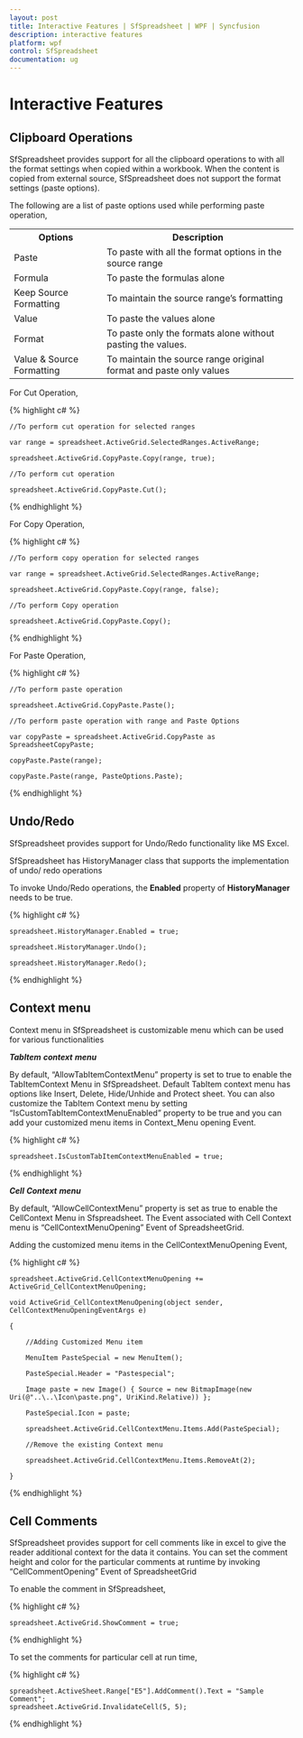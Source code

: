```yaml
---
layout: post
title: Interactive Features | SfSpreadsheet | WPF | Syncfusion
description: interactive features
platform: wpf
control: SfSpreadsheet
documentation: ug
---
```


# Interactive Features

## Clipboard Operations

SfSpreadsheet provides support for all the clipboard operations to with all the format settings when copied within a workbook. When the content is copied from external source, SfSpreadsheet does not support the format settings (paste options). 

The following are a list of paste options used while performing paste operation,

<table>
<tr>
<th>
Options</th><th>
Description</th></tr>
<tr>
<td>
Paste</td><td>
To paste with all the format options in the source range</td></tr>
<tr>
<td>
Formula</td><td>
To paste the formulas alone </td></tr>
<tr>
<td>
Keep Source Formatting</td><td>
To maintain the source range’s formatting</td></tr>
<tr>
<td>
Value</td><td>
To paste the values alone</td></tr>
<tr>
<td>
Format</td><td>
To paste only the formats alone without pasting the values.</td></tr>
<tr>
<td>
Value & Source Formatting</td><td>
To maintain the source range original format and paste only values</td></tr>
</table>

For Cut Operation,

{% highlight c# %}
			
    //To perform cut operation for selected ranges

    var range = spreadsheet.ActiveGrid.SelectedRanges.ActiveRange;

    spreadsheet.ActiveGrid.CopyPaste.Copy(range, true);

    //To perform cut operation

    spreadsheet.ActiveGrid.CopyPaste.Cut();

{% endhighlight %}

For Copy Operation,

{% highlight c# %}

    //To perform copy operation for selected ranges

    var range = spreadsheet.ActiveGrid.SelectedRanges.ActiveRange;

    spreadsheet.ActiveGrid.CopyPaste.Copy(range, false);

    //To perform Copy operation

    spreadsheet.ActiveGrid.CopyPaste.Copy();

{% endhighlight %}

For Paste Operation,

{% highlight c# %}

    //To perform paste operation

    spreadsheet.ActiveGrid.CopyPaste.Paste();

    //To perform paste operation with range and Paste Options

    var copyPaste = spreadsheet.ActiveGrid.CopyPaste as SpreadsheetCopyPaste;

    copyPaste.Paste(range);

    copyPaste.Paste(range, PasteOptions.Paste);

{% endhighlight %}

## Undo/Redo

SfSpreadsheet provides support for Undo/Redo functionality like MS Excel. 

SfSpreadsheet has HistoryManager class that supports the implementation of undo/ redo operations

To invoke Undo/Redo operations, the **Enabled** property of **HistoryManager** needs to be true.  

{% highlight c# %}

    spreadsheet.HistoryManager.Enabled = true;

    spreadsheet.HistoryManager.Undo();

    spreadsheet.HistoryManager.Redo();

{% endhighlight %}

## Context menu

Context menu in SfSpreadsheet is customizable menu which can be used for various functionalities

_**TabItem**_ _**context**_ _**menu**_

By default, “AllowTabItemContextMenu” property is set to true to enable the TabItemContext Menu in SfSpreadsheet. Default TabItem context menu has options like Insert, Delete, Hide/Unhide and Protect sheet. You can also customize the TabItem Context menu by setting “IsCustomTabItemContextMenuEnabled” property to be true and you can add your customized menu items in Context_Menu opening Event.

{% highlight c# %}

    spreadsheet.IsCustomTabItemContextMenuEnabled = true;

{% endhighlight %}

_**Cell**_ _**Context**_ _**menu**_

By default, “AllowCellContextMenu” property is set as true to enable the CellContext Menu in Sfspreadsheet. The Event associated with Cell Context menu is “CellContextMenuOpening” Event of SpreadsheetGrid.

Adding the customized menu items in the CellContextMenuOpening Event,

{% highlight c# %}

    spreadsheet.ActiveGrid.CellContextMenuOpening += ActiveGrid_CellContextMenuOpening;

    void ActiveGrid_CellContextMenuOpening(object sender, CellContextMenuOpeningEventArgs e)

    {

        //Adding Customized Menu item

        MenuItem PasteSpecial = new MenuItem();

        PasteSpecial.Header = "Pastespecial";

        Image paste = new Image() { Source = new BitmapImage(new Uri(@"..\..\Icon\paste.png", UriKind.Relative)) };

        PasteSpecial.Icon = paste;

        spreadsheet.ActiveGrid.CellContextMenu.Items.Add(PasteSpecial);

        //Remove the existing Context menu

        spreadsheet.ActiveGrid.CellContextMenu.Items.RemoveAt(2);

    }



{% endhighlight %}

## Cell Comments

SfSpreadsheet provides support for cell comments like in excel to give the reader additional context for the data it contains. You can set the comment height and color for the particular comments at runtime by invoking “CellCommentOpening” Event of SpreadsheetGrid

To enable the comment in SfSpreadsheet,

{% highlight c# %}

    spreadsheet.ActiveGrid.ShowComment = true;

{% endhighlight %}

To set the comments for particular cell at run time,

{% highlight c# %}

    spreadsheet.ActiveSheet.Range["E5"].AddComment().Text = "Sample Comment";
	spreadsheet.ActiveGrid.InvalidateCell(5, 5);
	
{% endhighlight %}
